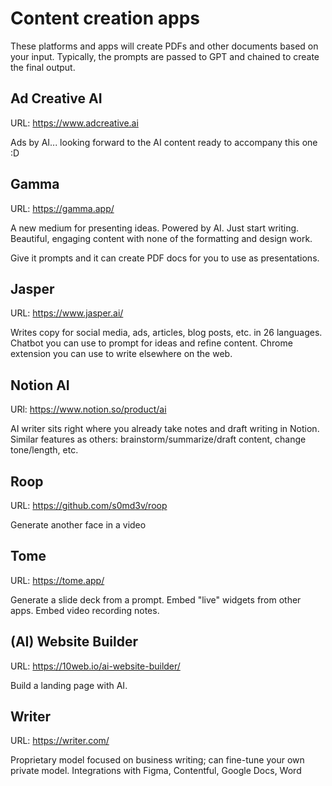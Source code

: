 # Content creation apps

These platforms and apps will create PDFs and other documents based on your input. Typically, the prompts are passed to
GPT and chained to create the final output.

## Ad Creative AI

URL:  https://www.adcreative.ai

Ads by AI... looking forward to the AI content ready to accompany this one :D


## Gamma

URL: https://gamma.app/

A new medium for presenting ideas. Powered by AI.
Just start writing. Beautiful, engaging content with none of the formatting and design work.

Give it prompts and it can create PDF docs for you to use as presentations.

## Jasper

URL: https://www.jasper.ai/

Writes copy for social media, ads, articles, blog posts, etc. in 26 languages. Chatbot you can use to prompt for ideas
and refine content. Chrome extension you can use to write elsewhere on the web.

## Notion AI

URl: https://www.notion.so/product/ai

AI writer sits right where you already take notes and draft writing in Notion. Similar features as others: brainstorm/summarize/draft content, change tone/length, etc.

## Roop

URL: https://github.com/s0md3v/roop

Generate another face in a video


## Tome

URL: https://tome.app/

Generate a slide deck from a prompt. Embed "live" widgets from other apps. Embed video recording notes.



## (AI) Website Builder

URL: https://10web.io/ai-website-builder/

Build a landing page with AI.


## Writer

URL: https://writer.com/

Proprietary model focused on business writing; can fine-tune your own private model. Integrations with Figma, Contentful, Google Docs, Word
